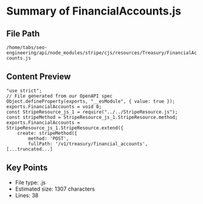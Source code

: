 # Summary of FinancialAccounts.js
  
## File Path
`/home/tabs/seo-engineering/api/node_modules/stripe/cjs/resources/Treasury/FinancialAccounts.js`

## Content Preview
```
"use strict";
// File generated from our OpenAPI spec
Object.defineProperty(exports, "__esModule", { value: true });
exports.FinancialAccounts = void 0;
const StripeResource_js_1 = require("../../StripeResource.js");
const stripeMethod = StripeResource_js_1.StripeResource.method;
exports.FinancialAccounts = StripeResource_js_1.StripeResource.extend({
    create: stripeMethod({
        method: 'POST',
        fullPath: '/v1/treasury/financial_accounts',
[...truncated...]
```

## Key Points
- File type: .js
- Estimated size: 1307 characters
- Lines: 38
